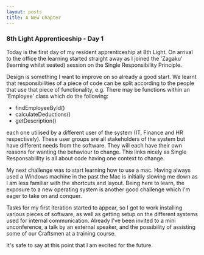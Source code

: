 ```yaml
---
layout: posts
title: A New Chapter
---
```

### 8th Light Apprenticeship - Day 1

Today is the first day of my resident apprenticeship at 8th Light. On arrival to the office the learning started straight away as I joined the 'Zagaku' (learning whilst seated) session on the Single Responsibility Principle. 

<!--break-->

Design is something I want to improve on so already a good start. We learnt that responsibilities of a piece of code can be split according to the people that use that piece of functionality, e.g. There may be functions within an 'Employee' class which do the following: 

* findEmployeeById()
* calculateDeductions()
* getDescription()

each one utilised by a different user of the system (IT, Finance and HR respectively). These user groups are all stakeholders of the system but have different needs from the software. They will each have their own reasons for wanting the behaviour to change. This links nicely as Single Responsablility is all about code having one context to change.

My next challenge was to start learning how to use a mac. Having always used a Windows machine in the past the Mac is initially slowing me down as I am less familiar with the shortcuts and layout. Being here to learn, the exposure to a new operating system is another good challenge which I'm eager to take on and conquer.

Tasks for my first iteration started to appear, so I got to work installing various pieces of software, as well as getting setup on the different systems used for internal communication. Already I've been invited to a mini unconference, a talk by an external speaker, and the possibility of assisting some of our Craftsmen at a training course. 

It's safe to say at this point that I am excited for the future.